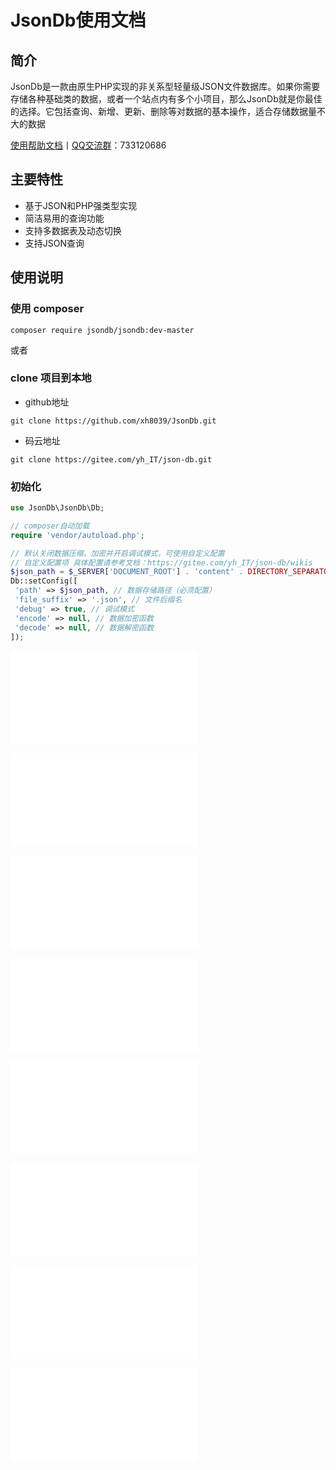 # JsonDb使用文档

## 简介

JsonDb是一款由原生PHP实现的非关系型轻量级JSON文件数据库。如果你需要存储各种基础类的数据，或者一个站点内有多个小项目，那么JsonDb就是你最佳的选择。它包括查询、新增、更新、删除等对数据的基本操作，适合存储数据量不大的数据

[使用帮助文档](/readme)丨[QQ交流群](https://jq.qq.com/?_wv=1027&k=k8ryssaa)：733120686

## 主要特性

- 基于JSON和PHP强类型实现
- 简洁易用的查询功能
- 支持多数据表及动态切换
- 支持JSON查询

## 使用说明

### 使用 composer

```shell
composer require jsondb/jsondb:dev-master
```

或者

### clone 项目到本地

- github地址

```shell
git clone https://github.com/xh8039/JsonDb.git
```

- 码云地址

```shell
git clone https://gitee.com/yh_IT/json-db.git
```

### 初始化

```php
use JsonDb\JsonDb\Db;

// composer自动加载
require 'vendor/autoload.php';

// 默认关闭数据压缩、加密并开启调试模式，可使用自定义配置
// 自定义配置项 具体配置请参考文档：https://gitee.com/yh_IT/json-db/wikis
$json_path = $_SERVER['DOCUMENT_ROOT'] . 'content' . DIRECTORY_SEPARATOR . 'JsonDb';
Db::setConfig([
 'path' => $json_path, // 数据存储路径（必须配置）
 'file_suffix' => '.json', // 文件后缀名
 'debug' => true, // 调试模式
 'encode' => null, // 数据加密函数
 'decode' => null, // 数据解密函数
]);
```

![查询构造器](/readme/index.md)

![新增数据](/readme/新增数据.md)

![删除数据](/readme/删除数据.md)

![查询数据](/readme/查询数据.md)

![高级查询](/readme/高级查询.md)

![更新数据](/readme/更新数据.md)

![链式操作](/readme/链式操作.md)

![自定义配置](/readme/自定义配置.md)

